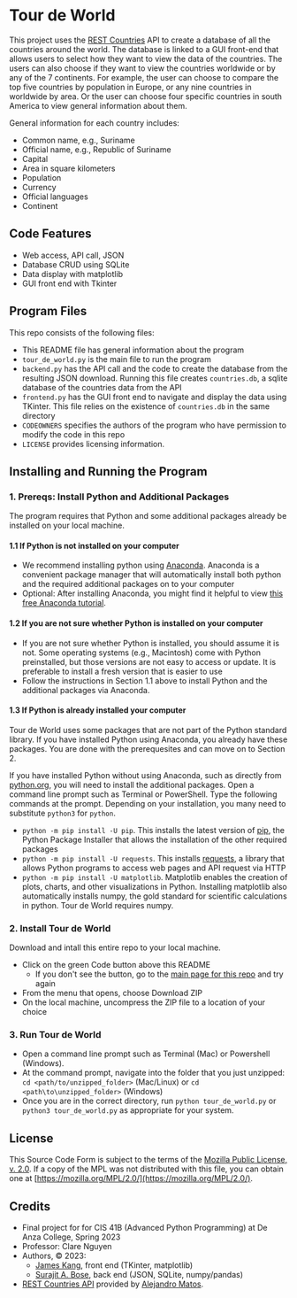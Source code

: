 # Tour de World

This project uses the [REST Countries](https://restcountries.com/) API to create a database of all the countries around the world. The database is linked to a GUI front-end that allows users to select how they want to view the data of the countries. The users can also choose if they want to view the countries worldwide or by any of the 7 continents. For example, the user can choose to compare the top five countries by population in Europe, or any nine countries in worldwide by area. Or the user can choose four specific countries in south America to view general information about them. 

General information for each country includes:

- Common name, e.g., Suriname
- Official name, e.g.,  Republic of Suriname
- Capital
- Area in square kilometers
- Population
- Currency
- Official languages
- Continent 

## Code Features

- Web access, API call, JSON 
- Database CRUD using SQLite
- Data display with matplotlib 
- GUI front end with Tkinter

## Program Files

This repo consists of the following files: 

- This README file has general information about the program
- `tour_de_world.py` is the main file to run the program
- `backend.py` has the API call and the code to create the database from the resulting JSON download. Running this file creates `countries.db`, a sqlite database of the countries data from the API
- `frontend.py` has the GUI front end to navigate and display the data using TKinter. This file relies on the existence of `countries.db` in the same directory
- `CODEOWNERS` specifies the authors of the program who have permission to modify the code in this repo
- `LICENSE` provides licensing information.

## Installing and Running the Program

### 1. Prereqs: Install Python and Additional Packages

The program requires that Python and some additional packages already be installed on your local machine. 

#### 1.1 If Python is not installed on your computer

- We recommend installing python using [Anaconda](https://www.anaconda.com/download#downloads). Anaconda is a convenient package manager that will automatically install both python and the required additional packages on to your computer
- Optional: After installing Anaconda, you might find it helpful to view [this free Anaconda tutorial](https://freelearning.anaconda.cloud/get-started-with-anaconda).

#### 1.2 If you are not sure whether Python is installed on your computer

- If you are not sure whether Python is installed, you should assume it is not. Some operating systems (e.g., Macintosh) come with Python preinstalled, but those versions are not easy to access or update. It is preferable to install a fresh version that is easier to use
- Follow the instructions in Section 1.1 above to install Python and the additional packages via Anaconda.

#### 1.3 If Python is already installed your computer

Tour de World uses some packages that are not part of the Python standard library. If you have installed Python using Anaconda, you already have these packages. You are done with the prerequesites and can move on to Section 2.

If you have installed Python without using Anaconda, such as directly from [python.org](https://www.python.org/downloads/), you will need to install the additional packages. Open a command line prompt such as Terminal or PowerShell. Type the following commands at the prompt. Depending on your installation, you many need to substitute `python3` for `python`.

- `python -m pip install -U pip`. This installs the latest version of [pip](https://pypi.org/project/pip/), the Python Package Installer that allows the installation of the other required packages
- `python -m pip install -U requests`. This installs [requests](https://pypi.org/project/requests/), a library that allows Python programs to access web pages and API request via HTTP
- `python -m pip install -U matplotlib`. Matplotlib enables the creation of plots, charts, and other visualizations in Python. Installing matplotlib also automatically installs numpy, the gold standard for scientific calculations in python. Tour de World requires numpy.

### 2. Install Tour de World

Download and intall this entire repo to your local machine. 

- Click on the green Code button above this README
  - If you don't see the button, go to the [main page for this repo](https://github.com/morosebose/countries_data) and try again
- From the menu that opens, choose Download ZIP
- On the local machine, uncompress the ZIP file to a location of your choice

### 3. Run Tour de World

- Open a command line prompt such as Terminal (Mac) or Powershell (Windows).
- At the command prompt, navigate into the folder that you just unzipped: `cd <path/to/unzipped_folder>` (Mac/Linux) or `cd <path\to\unzipped_folder>` (Windows)
- Once you are in the correct directory, run `python tour_de_world.py` or `python3 tour_de_world.py` as appropriate for your system.

## License
This Source Code Form is subject to the terms of the [Mozilla Public License, v. 2.0](https://github.com/morosebose/countries_data/blob/main/LICENSE). If a copy of the MPL was not distributed with this file, you can obtain one at [https://mozilla.org/MPL/2.0/](https://mozilla.org/MPL/2.0/).

## Credits
- Final project for for CIS 41B (Advanced Python Programming) at De Anza College, Spring 2023
- Professor: Clare Nguyen
- Authors, © 2023: 
  - [James Kang](https://github.com/jcmkang), front end (TKinter, matplotlib) 
  - [Surajit A. Bose](https://github.com/morosebose), back end (JSON, SQLite, numpy/pandas)
- [REST Countries API](https://gitlab.com/restcountries/restcountries) provided by [Alejandro Matos](https://gitlab.com/amatos). 
